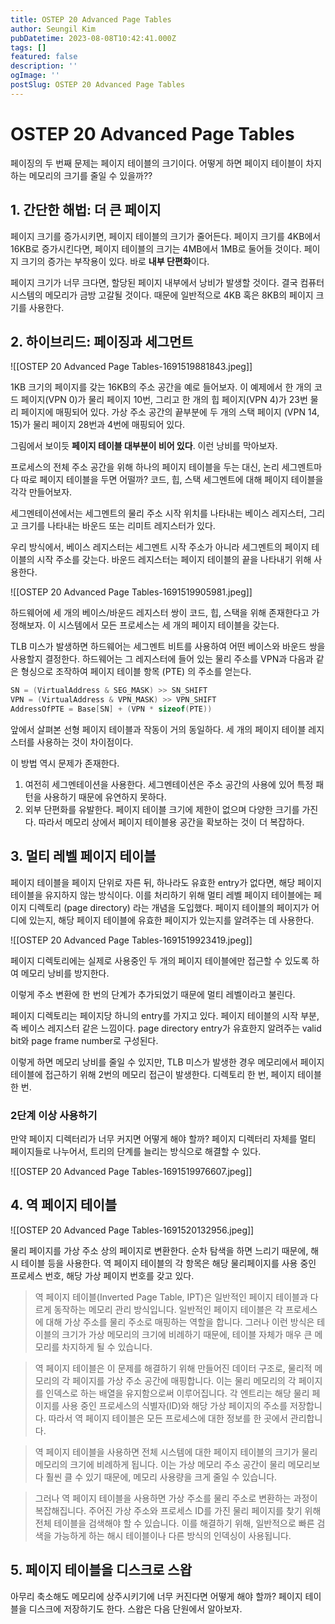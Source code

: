```yaml
---
title: OSTEP 20 Advanced Page Tables
author: Seungil Kim
pubDatetime: 2023-08-08T10:42:41.000Z
tags: []
featured: false
description: ''
ogImage: ''
postSlug: OSTEP 20 Advanced Page Tables
---
```

# OSTEP 20 Advanced Page Tables

페이징의 두 번째 문제는 페이지 테이블의 크기이다. 어떻게 하면 페이지 테이블이 차지하는 메모리의 크기를 줄일 수 있을까??

## 1. 간단한 해법: 더 큰 페이지

페이지 크기를 증가시키면, 페이지 테이블의 크기가 줄어든다. 페이지 크기를 4KB에서 16KB로 증가시킨다면, 페이지 테이블의 크기는 4MB에서 1MB로 둘어들 것이다. 페이지 크기의 증가는 부작용이 있다. 바로 **내부 단편화**이다. 

페이지 크기가 너무 크다면, 할당된 페이지 내부에서 낭비가 발생할 것이다. 결국 컴퓨터 시스템의 메모리가 금방 고갈될 것이다. 때문에 일반적으로 4KB 혹은 8KB의 페이지 크기를 사용한다.

## 2. 하이브리드: 페이징과 세그먼트

![[OSTEP 20 Advanced Page Tables-1691519881843.jpeg]]

1KB 크기의 페이지를 갖는 16KB의 주소 공간을 예로 들어보자. 
이 예제에서 한 개의 코드 페이지(VPN 0)가 물리 페이지 10번, 그리고 한 개의 힙 페이지(VPN 4)가 23번 물리 페이지에 매핑되어 있다. 가상 주소 공간의 끝부분에 두 개의 스택 페이지 (VPN 14, 15)가 물리 페이지 28번과 4번에 매핑되어 있다. 

그림에서 보이듯 **페이지 테이블 대부분이 비어 있다**. 이런 낭비를 막아보자.

프로세스의 전체 주소 공간을 위해 하나의 페이지 테이블을 두는 대신, 논리 세그멘트마다 따로 페이지 테이블을 두면 어떨까? 코드, 힙, 스택 세그멘트에 대해 페이지 테이블을 각각 만들어보자. 

세그멘테이션에서는 세그멘트의 물리 주소 시작 위치를 나타내는 베이스 레지스터, 그리고 크기를 나타내는 바운드 또는 리미트 레지스터가 있다.

우리 방식에서, 베이스 레지스터는 세그멘트 시작 주소가 아니라 세그멘트의 페이지 테이블의 시작 주소를 갖는다. 바운드 레지스터는 페이지 테이블의 끝을 나타내기 위해 사용한다.

![[OSTEP 20 Advanced Page Tables-1691519905981.jpeg]]

하드웨어에 세 개의 베이스/바운드 레지스터 쌍이 코드, 힙, 스택을 위해 존재한다고 가정해보자. 이 시스템에서 모든 프로세스는 세 개의 페이지 테이블을 갖는다.

TLB 미스가 발생하면 하드웨어는 세그멘트 비트를 사용하여 어떤 베이스와 바운드 쌍을 사용할지 결정한다. 하드웨어는 그 레지스터에 들어 있는 물리 주소를 VPN과 다음과 같은 형싱으로 조작하여 페이지 테이블 항목 (PTE) 의 주소를 얻는다.

```c
SN = (VirtualAddress & SEG_MASK) >> SN_SHIFT
VPN = (VirtualAddress & VPN_MASK) >> VPN_SHIFT
AddressOfPTE = Base[SN] + (VPN * sizeof(PTE))
```

앞에서 살펴본 선형 페이지 테이블과 작동이 거의 동일하다. 세 개의 페이지 테이블 레지스터를 사용하는 것이 차이점이다.

이 방법 역시 문제가 존재한다.

1. 여전히 세그멘테이션을 사용한다. 세그멘테이션은 주소 공간의 사용에 있어 특정 패턴을 사용하기 때문에 유연하지 못하다.
2. 외부 단편화를 유발한다. 페이지 테이블 크기에 제한이 없으며 다양한 크기를 가진다. 따라서 메모리 상에서 페이지 테이블용 공간을 확보하는 것이 더 복잡하다.

## 3. 멀티 레벨 페이지 테이블

페이지 테이블을 페이지 단위로 자른 뒤, 하나라도 유효한 entry가 없다면, 해당 페이지 테이블을 유지하지 않는 방식이다. 이를 처리하기 위해 멀티 레벨 페이지 테이블에는 페이지 디렉토리 (page directory) 라는 개념을 도입했다. 페이지 테이블의 페이지가 어디에 있는지, 해당 페이지 테이블에 유효한 페이지가 있는지를 알려주는 데 사용한다. 

![[OSTEP 20 Advanced Page Tables-1691519923419.jpeg]]

페이지 디렉토리에는 실제로 사용중인 두 개의 페이지 테이블에만 접근할 수 있도록 하여 메모리 낭비를 방지한다.

이렇게 주소 변환에 한 번의 단계가 추가되었기 때문에 멀티 레벨이라고 불린다. 

페이지 디렉토리는 페이지당 하니의 entry를 가지고 있다. 페이지 테이블의 시작 부분, 즉 베이스 레지스터 같은 느낌이다. page directory entry가 유효한지 알려주는 valid bit와 page frame number로 구성된다.

이렇게 하면 메모리 낭비를 줄일 수 있지만, TLB 미스가 발생한 경우 메모리에서 페이지 테이블에 접근하기 위해 2번의 메모리 접근이 발생한다. 디렉토리 한 번, 페이지 테이블 한 번.

### 2단계 이상 사용하기

만약 페이지 디렉터리가 너무 커지면 어떻게 해야 할까?
페이지 디렉터리 자체를 멀티 페이지들로 나누어서, 트리의 단계를 늘리는 방식으로 해결할 수 있다. 

![[OSTEP 20 Advanced Page Tables-1691519976607.jpeg]]

## 4. 역 페이지 테이블

![[OSTEP 20 Advanced Page Tables-1691520132956.jpeg]]

물리 페이지를 가상 주소 상의 페이지로 변환한다. 
순차 탐색을 하면 느리기 때문에, 해시 테이블 등을 사용한다. 
역 페이지 테이블의 각 항목은 해당 물리페이지를 사용 중인 프로세스 번호, 해당 가상 페이지 번호를 갖고 있다.

>역 페이지 테이블(Inverted Page Table, IPT)은 일반적인 페이지 테이블과 다르게 동작하는 메모리 관리 방식입니다. 일반적인 페이지 테이블은 각 프로세스에 대해 가상 주소를 물리 주소로 매핑하는 역할을 합니다. 그러나 이런 방식은 테이블의 크기가 가상 메모리의 크기에 비례하기 때문에, 테이블 자체가 매우 큰 메모리를 차지하게 될 수 있습니다.

> 역 페이지 테이블은 이 문제를 해결하기 위해 만들어진 데이터 구조로, 물리적 메모리의 각 페이지를 가상 주소 공간에 매핑합니다. 이는 물리 메모리의 각 페이지를 인덱스로 하는 배열을 유지함으로써 이루어집니다. 각 엔트리는 해당 물리 페이지를 사용 중인 프로세스의 식별자(ID)와 해당 가상 페이지의 주소를 저장합니다. 따라서 역 페이지 테이블은 모든 프로세스에 대한 정보를 한 곳에서 관리합니다.

> 역 페이지 테이블을 사용하면 전체 시스템에 대한 페이지 테이블의 크기가 물리 메모리의 크기에 비례하게 됩니다. 이는 가상 메모리 주소 공간이 물리 메모리보다 훨씬 클 수 있기 때문에, 메모리 사용량을 크게 줄일 수 있습니다.

> 그러나 역 페이지 테이블을 사용하면 가상 주소를 물리 주소로 변환하는 과정이 복잡해집니다. 주어진 가상 주소와 프로세스 ID를 가진 물리 페이지를 찾기 위해 전체 테이블을 검색해야 할 수 있습니다. 이를 해결하기 위해, 일반적으로 빠른 검색을 가능하게 하는 해시 테이블이나 다른 방식의 인덱싱이 사용됩니다.


## 5. 페이지 테이블을 디스크로 스왑

아무리 축소해도 메모리에 상주시키기에 너무 커진다면 어떻게 해야 할까?
페이지 테이블을 디스크에 저장하기도 한다.
스왑은 다음 단원에서 알아보자.
